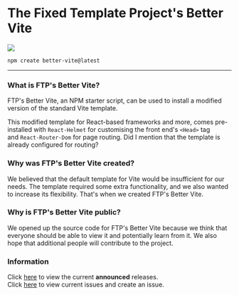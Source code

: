 # The Fixed Template Project's Better Vite

![](https://img.shields.io/npm/v/create-better-vite?style=flat-square&logo=npm&color=ff0000)

```
npm create better-vite@latest
```

---

### What is FTP's Better Vite?

FTP's Better Vite, an NPM starter script, can be used to install a modified version of the standard Vite template. 

This modified template for React-based frameworks and more, comes pre-installed with `React-Helmet` for customising the front end's `<Head>` tag and `React-Router-Dom` for page routing. Did I mention that the template is already configured for routing?

### Why was FTP's Better Vite created?

We believed that the default template for Vite would be insufficient for our needs. The template required some extra functionality, and we also wanted to increase its flexibility.
That's when we created FTP's Better Vite.

### Why is FTP's Better Vite public?

We opened up the source code for FTP's Better Vite because we think that everyone should be able to view it and potentially learn from it. We also hope that additional people will contribute to the project.

### Information

Click [here](https://github.com/FixedTemplateProject/create-better-vite/releases) to view the current **announced** releases. <br/>
Click [here](https://github.com/FixedTemplateProject/create-better-vite/issues) to view current issues and create an issue.
